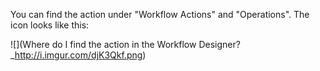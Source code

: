 You can find the action under "Workflow Actions" and "Operations". The icon looks like this: 

![](Where do I find the action in the Workflow Designer?_http://i.imgur.com/djK3Qkf.png)
